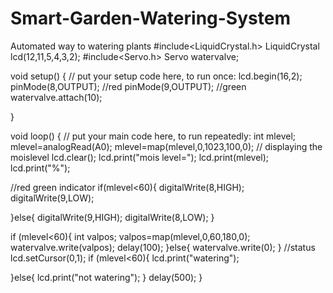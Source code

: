 # Smart-Garden-Watering-System
Automated way to watering plants 
#include<LiquidCrystal.h>
LiquidCrystal lcd(12,11,5,4,3,2);
#include<Servo.h>
Servo watervalve;

void setup() {
  // put your setup code here, to run once:
  lcd.begin(16,2);
  pinMode(8,OUTPUT); //red
  pinMode(9,OUTPUT);  //green
  watervalve.attach(10);
  
}

void loop() {
  // put your main code here, to run repeatedly:
  int mlevel;
  mlevel=analogRead(A0);
  mlevel=map(mlevel,0,1023,100,0);
  // displaying the moislevel
  lcd.clear();
  lcd.print("mois level=");
  lcd.print(mlevel);
  lcd.print("%");
  
  //red green indicator
  if(mlevel<60){
    digitalWrite(8,HIGH);
    digitalWrite(9,LOW);
    
  }else{
    digitalWrite(9,HIGH);
    digitalWrite(8,LOW);
  }
  

  if (mlevel<60){
    int valpos;
    valpos=map(mlevel,0,60,180,0);
    watervalve.write(valpos);
    delay(100);
  }else{
    watervalve.write(0);
  }
  //status
  lcd.setCursor(0,1);
  if (mlevel<60){
    lcd.print("watering");
    
    
  }else{
    lcd.print("not watering");
  }
  delay(500);
}
